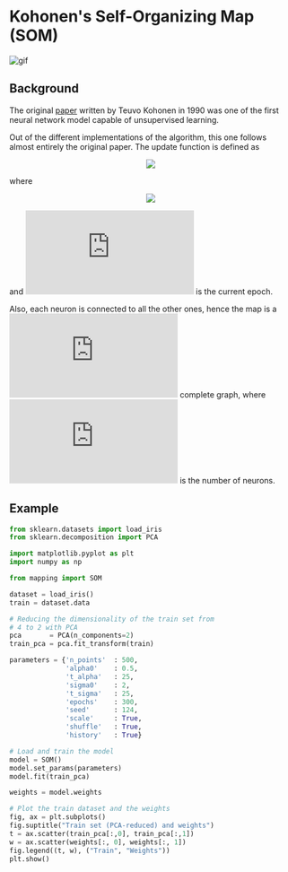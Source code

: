 # Kohonen's Self-Organizing Map (SOM)

![gif](https://github.com/nicomignoni/SOM/blob/master/animation/animation.gif)

## Background

The original [paper](https://sci2s.ugr.es/keel/pdf/algorithm/articulo/1990-Kohonen-PIEEE.pdf) written by Teuvo Kohonen in 1990 was one of the first neural network model capable of unsupervised learning.

Out of the different implementations of the algorithm, this one follows almost entirely the original paper. The update function is defined as


<div align="center"><img src="https://latex.codecogs.com/gif.latex?w_%7Bij%7D%28t%29%20%3D%20w_%7Bij%7D%28t%29%20&plus;%20%5Calpha%28t%29%20%5Ccdot%20h%28t%29%20%5Ccdot%20%7C%7Cx_%7Bci%7D%20-%20w_%7Bij%7D%28t%29%7C%7C"></div>

where

<div align="center"><img src=https://latex.codecogs.com/gif.latex?%5Cinline%20%5Cbegin%7Balign*%7D%20%5Cdisplaystyle%20%5Calpha%28t%29%20%3D%20%5Calpha_0%20%5Ccdot%20%5Ctext%7Bexp%7D%5Cleft%28%20-%5Cfrac%7Bt%7D%7B%5Ctau_%7B%5Calpha%7D%7D%20%5Cright%29%2C%20%5C%20h%28t%29%20%3D%20%5Ctext%7Bexp%7D%5Cleft%28-%5Cfrac%7B%7C%7Cw_%7Bc%7D%20-%20w_%7Bi%7D%7C%7C%5E2%7D%7B2%5Csigma%28t%29%5E2%7D%20%5Cright%29%2C%20%5C%20%5Csigma%28t%29%20%3D%20%5Csigma_0%20%5Ccdot%5Ctext%7Bexp%7D%20%5Cleft%28%20-%5Cfrac%7Bt%7D%7B%5Ctau_%7B%5Csigma%7D%7D%20%5Cright%29%20%5Cend%7Balign*%7D></div>

and ![equation](https://latex.codecogs.com/gif.latex?%5Cinline%20t) is the current epoch.

Also, each neuron is connected to all the other ones, hence the map is a ![equation](https://latex.codecogs.com/gif.latex?K_p) complete graph, where ![equation](https://latex.codecogs.com/gif.latex?p) is the number of neurons. 

## Example

```python
from sklearn.datasets import load_iris
from sklearn.decomposition import PCA

import matplotlib.pyplot as plt
import numpy as np

from mapping import SOM

dataset = load_iris()
train = dataset.data

# Reducing the dimensionality of the train set from
# 4 to 2 with PCA
pca       = PCA(n_components=2)
train_pca = pca.fit_transform(train)

parameters = {'n_points'  : 500,
              'alpha0'    : 0.5,
              't_alpha'   : 25,
              'sigma0'    : 2,
              't_sigma'   : 25,
              'epochs'    : 300,
              'seed'      : 124,
              'scale'     : True,
              'shuffle'   : True,
              'history'   : True}

# Load and train the model
model = SOM()
model.set_params(parameters)
model.fit(train_pca)

weights = model.weights

# Plot the train dataset and the weights
fig, ax = plt.subplots()
fig.suptitle("Train set (PCA-reduced) and weights")
t = ax.scatter(train_pca[:,0], train_pca[:,1])
w = ax.scatter(weights[:, 0], weights[:, 1])
fig.legend((t, w), ("Train", "Weights"))
plt.show()
```
